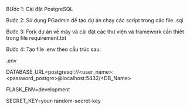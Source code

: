 BƯớc 1: Cài đặt PostgreSQL

Bước 2: Sử dụng PGadmin để tạo dự án chạy các script trong các file .sql

Bước 3: Fork dự án về máy và cài đặt các thư viện và framework cần thiết trong file requirement.txt

Bước 4: Tạo file .env theo cấu trúc sau:

.env

DATABASE_URL=postgresql://<user_name>:<password_postgre>@localhost:5432/<DB_Name>

FLASK_ENV=development

SECRET_KEY=your-random-secret-key   
